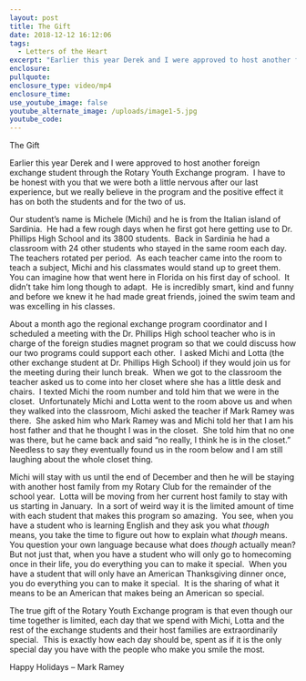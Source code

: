 ```yaml
---
layout: post
title: The Gift
date: 2018-12-12 16:12:06
tags:
  - Letters of the Heart
excerpt: "Earlier this year Derek and I were approved to host another foreign exchange student through the Rotary Youth Exchange program.\_ I have to be honest with you that we were both a little nervous after our last experience, but we really believe in the program and the positive effect it has on both the students and for the two of us."
enclosure:
pullquote:
enclosure_type: video/mp4
enclosure_time:
use_youtube_image: false
youtube_alternate_image: /uploads/image1-5.jpg
youtube_code:
---
```


The Gift&nbsp;&nbsp;

Earlier this year Derek and I were approved to host another foreign exchange student through the Rotary Youth Exchange program.&nbsp; I have to be honest with you that we were both a little nervous after our last experience, but we really believe in the program and the positive effect it has on both the students and for the two of us.&nbsp;&nbsp;

Our student’s name is Michele (Michi) and he is from the Italian island of Sardinia.&nbsp; He had a few rough days when he first got here getting use to Dr. Phillips High School and its 3800 students.&nbsp; Back in Sardinia he had a classroom with 24 other students who stayed in the same room each day.&nbsp; The teachers rotated per period.&nbsp; As each teacher came into the room to teach a subject, Michi and his classmates would stand up to greet them.&nbsp; You can imagine how that went here in Florida on his first day of school.&nbsp; It didn’t take him long though to adapt.&nbsp; He is incredibly smart, kind and funny and before we knew it he had made great friends, joined the swim team and was excelling in his classes.&nbsp;

About a month ago the regional exchange program coordinator and I scheduled a meeting with the Dr. Phillips High school teacher who is in charge of the foreign studies magnet program so that we could discuss how our two programs could support each other.&nbsp; I asked Michi and Lotta (the other exchange student at Dr. Phillips High School) if they would join us for the meeting during their lunch break.&nbsp; When we got to the classroom the teacher asked us to come into her closet where she has a little desk and chairs.&nbsp; I texted Michi the room number and told him that we were in the closet.&nbsp; Unfortunately Michi and Lotta went to the room above us and when they walked into the classroom, Michi asked the teacher if Mark Ramey was there.&nbsp; She asked him who Mark Ramey was and Michi told her that I am his host father and that he thought I was in the closet.&nbsp; She told him that no one was there, but he came back and said “no really, I think he is in the closet.”&nbsp; Needless to say they eventually found us in the room below and I am still laughing about the whole closet thing.&nbsp;

Michi will stay with us until the end of December and then he will be staying with another host family from my Rotary Club for the remainder of the school year.&nbsp; Lotta will be moving from her current host family to stay with us starting in January.&nbsp; In a sort of weird way it is the limited amount of time with each student that makes this program so amazing.&nbsp; You see, when you have a student who is learning English and they ask you what *though* means, you take the time to figure out how to explain what *though* means.&nbsp; You question your own language because what does *though* actually mean? But not just that, when you have a student who will only go to homecoming once in their life, you do everything you can to make it special.&nbsp; When you have a student that will only have an American Thanksgiving dinner once, you do everything you can to make it special.&nbsp; It is the sharing of what it means to be an American that makes being an American so special.&nbsp;

The true gift of the Rotary Youth Exchange program is that even though our time together is limited, each day that we spend with Michi, Lotta and the rest of the exchange students and their host families are extraordinarily special.&nbsp; This is exactly how each day should be, spent as if it is the only special day you have with the people who make you smile the most.&nbsp;

Happy Holidays – Mark Ramey
